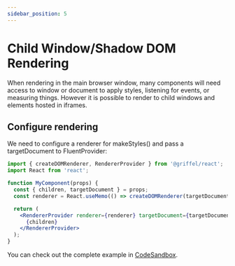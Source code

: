 ```yaml
---
sidebar_position: 5
---
```


# Child Window/Shadow DOM Rendering

When rendering in the main browser window, many components will need access to window or document to apply styles, listening for events, or measuring things. However it is possible to render to child windows and elements hosted in iframes.


## Configure rendering

We need to configure a renderer for makeStyles() and pass a targetDocument to FluentProvider:

```jsx
import { createDOMRenderer, RendererProvider } from '@griffel/react';
import React from 'react';

function MyComponent(props) {
  const { children, targetDocument } = props;
  const renderer = React.useMemo(() => createDOMRenderer(targetDocument), [targetDocument]);

  return (
    <RendererProvider renderer={renderer} targetDocument={targetDocument}>
      {children}
    </RendererProvider>
  );
}
```

You can check out the complete example in [CodeSandbox](https://codesandbox.io/s/griffel-react-rendering-into-iframe-btezpu).
